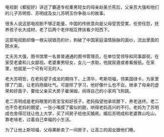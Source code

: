 
电视剧《都挺好》讲述了霸道专权重男轻女的母亲赵美兰死后，父亲苏大强和他们的儿子苏明哲、苏明成及女儿苏明玉你争我斗的故事。

很多人说这部电视剧不够正能量，中国的传统意向是父母受苦受累，任劳任怨，抚养孩子长大成材，老了后两个老伴相互搀扶看夕阳西下。

这部电视剧却像一根尖锐银亮的针，刺破了中国家庭温情脉脉的面纱，流出里面的脓水来。

丈夫苏大强，图书馆里一名普普通通的图书管理员，在单位受领导和同事鄙视，在家受老婆和儿女鄙视。老婆重男轻女，女儿一求助，他就尿遁或者看报纸。在家里，他就是一个可有可无的人。

老大苏明哲，在老妈望子成龙的期待下，上清华，考斯坦福，领美国绿卡，为家里撑了门面，让老妈扬眉吐气。可是除了学习，他好像什么也不会。继承了母亲的虚荣和好面子，要给父亲买大房子雇保姆，闹得自己的小家鸡飞狗跳。

老二苏明成是老妈眼里的乖宝宝和好孩子，老妈指望他承欢膝下，养老送终。老二也不负老妈的期望，一张小嘴摸了蜜似的甜，哄得老妈高兴的不行。老妈为了苏明成也舍得花钱让他上大学，买了间房子给他买婚房。婚后苏明成和老婆靠山吃山，靠老啃老，过着自己幸福的小生活。








为了让他上斯坦福，父母果断卖了一间房子，让高三的闺女跟他们睡。










<!--stackedit_data:
eyJoaXN0b3J5IjpbLTEwMDYzOTUxNzldfQ==
-->